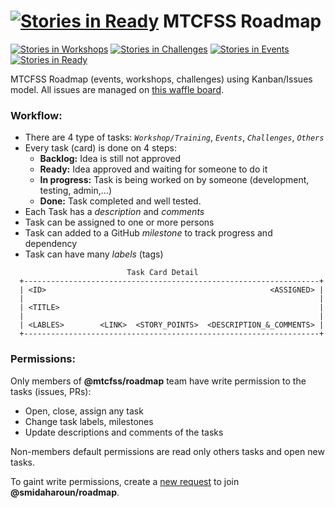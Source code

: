 [![Stories in Ready](https://badge.waffle.io/smidaharoun/roadmap.png?label=ready&title=Ready)](https://waffle.io/smidaharoun/roadmap)
MTCFSS Roadmap
===
[![Stories in Workshops](https://waffle.io/smidaharoun/roadmap.svg?label=training-proposal&title=Workshops)](http://waffle.io/mtcfss/roadmap)
[![Stories in Challenges](https://waffle.io/smidaharoun/roadmap.svg?label=challenges-proposal&title=Challenges)](http://waffle.io/mtcfss/roadmap)
[![Stories in Events](https://waffle.io/smidaharoun/roadmap.svg?label=events-proposal&title=Events)](http://waffle.io/mtcfss/roadmap)
[![Stories in Ready](https://waffle.io/smidaharoun/roadmap.svg?label=ready&title=Ready)](http://waffle.io/mtcfss/roadmap)

MTCFSS Roadmap (events, workshops, challenges) using Kanban/Issues model.
All issues are managed on [this waffle board](https://waffle.io/smidaharoun/roadmap).

### Workflow:

- There are 4 type of tasks: _`Workshop/Training`_, _`Events`_, _`Challenges`_, _`Others`_
- Every task (card) is done on 4 steps:
  - **Backlog:** Idea is still not approved
  - **Ready:** Idea approved and waiting for someone to do it
  - **In progress:** Task is being worked on by someone (development, testing, admin,...)
  - **Done:** Task completed and well tested.
- Each Task has a _description_ and _comments_
- Task can be assigned to one or more persons
- Task can added to a GitHub _milestone_ to track progress and dependency
- Task can have many _labels_ (tags)

```
                          Task Card Detail
  +------------------------------------------------------------------+
  | <ID>                                                  <ASSIGNED> |
  |                                                                  |
  | <TITLE>                                                          |
  |                                                                  |
  | <LABLES>        <LINK>  <STORY_POINTS>  <DESCRIPTION_&_COMMENTS> |
  +------------------------------------------------------------------+
```

### Permissions:

Only members of **@mtcfss/roadmap** team have write permission to the tasks (issues, PRs):
- Open, close, assign any task
- Change task labels, milestones
- Update descriptions and comments of the tasks

Non-members default permissions are read only others tasks and open new tasks.

To gaint write permissions, create a [new request](https://github.com/smidaharoun/roadmap/issues/new) to join **@smidaharoun/roadmap**.
